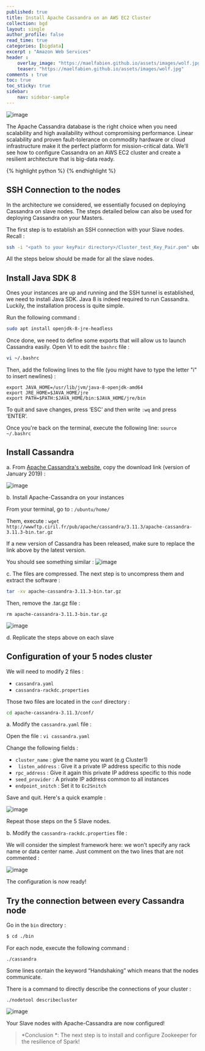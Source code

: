 ```yaml
---
published: true
title: Install Apache Cassandra on an AWS EC2 Cluster
collection: bgd
layout: single
author_profile: false
read_time: true
categories: [bigdata]
excerpt : "Amazon Web Services"
header :
    overlay_image: "https://maelfabien.github.io/assets/images/wolf.jpg"
    teaser: "https://maelfabien.github.io/assets/images/wolf.jpg"
comments : true
toc: true
toc_sticky: true
sidebar:
    nav: sidebar-sample
---
```


![image](https://maelfabien.github.io/assets/images/ec2_cass.jpg)

The Apache Cassandra database is the right choice when you need scalability and high availability without compromising performance. Linear scalability and proven fault-tolerance on commodity hardware or cloud infrastructure make it the perfect platform for mission-critical data. We'll see how to configure Cassandra on an AWS EC2 cluster and create a resilient architecture that is big-data ready.

{% highlight python %}
{% endhighlight %}

## SSH Connection to the nodes

In the architecture we considered, we essentially focused on deploying Cassandra on slave nodes. The steps detailed below can also be used for deploying Cassandra on your Masters. 

The first step is to establish an SSH connection with your Slave nodes. Recall :
``` bash
ssh -i "<path to your keyPair directory>/Cluster_test_Key_Pair.pem" ubuntu@<copy the public DNS> 
```

All the steps below should be made for all the slave nodes. 

## Install Java SDK 8

Ones your instances are up and running and the SSH tunnel is established, we need to install Java SDK. Java 8 is indeed required to run Cassandra. Luckily, the installation process is quite simple.

Run the following command :
``` bash
sudo apt install openjdk-8-jre-headless
```

Once done, we need to define some exports that will allow us to launch Cassandra easily. Open VI to edit the ``` bashrc ``` file  :
``` bash
vi ~/.bashrc
```

Then, add the following lines to the file (you might have to type the letter "i" to insert newlines) :

```
export JAVA_HOME=/usr/lib/jvm/java-8-openjdk-amd64
export JRE_HOME=$JAVA_HOME/jre
export PATH=$PATH:$JAVA_HOME/bin:$JAVA_HOME/jre/bin
````
To quit and save changes, press ‘ESC’ and then write ``` :wq ``` and press ‘ENTER’.

Once you're back on the terminal, execute the following line: ``` source ~/.bashrc ```

## Install Cassandra

a. From <span style="color:blue">[Apache Cassandra's website](http://www.apache.org/dyn/closer.lua/cassandra/3.11.3/apache-cassandra-3.11.3-bin.tar.gz)</span>, copy the download link (version of January 2019) :

![image](https://maelfabien.github.io/assets/images/Cassandra_Website.jpg)

b. Install Apache-Cassandra on your instances

From your terminal, go to : ``` /ubuntu/home/ ```

Them, execute :
``` wget http://wwwftp.ciril.fr/pub/apache/cassandra/3.11.3/apache-cassandra-3.11.3-bin.tar.gz ```

If a new version of Cassandra has been released, make sure to replace the link above by the latest version.

You should see something similar :
![image](https://maelfabien.github.io/assets/images/Cassandra_Wget.jpg)

c. The files are compressed. The next step is to uncompress them and extract the software :

``` bash
tar -xv apache-cassandra-3.11.3-bin.tar.gz
```

Then, remove the .tar.gz file :
```
rm apache-cassandra-3.11.3-bin.tar.gz
```
![image](https://maelfabien.github.io/assets/images/Cassandra_Extract.jpg)

d. Replicate the steps above on each slave


## Configuration of your 5 nodes cluster

We will need to modify 2 files :
- ``` cassandra.yaml ```
- ``` cassandra-rackdc.properties ```

Those two files are located in the ``` conf ``` directory :
``` bash
cd apache-cassandra-3.11.3/conf/
```

a. Modify the ``` cassandra.yaml ``` file :

Open the file :
``` vi cassandra.yaml ```

Change the following fields :
- ``` cluster_name ``` :  give the name you want (e.g Cluster1)
- ``` listen_address``` : Give it a private IP address specific to this node
- ``` rpc_address ``` : Give it again this private IP address specific to this node
- ``` seed_provider ``` : A private IP address common to all instances
- ```endpoint_snitch``` :  Set it to ```Ec2Snitch```

Save and quit. Here's a quick example :

![image](https://maelfabien.github.io/assets/images/Cassandra_yaml.jpg)

Repeat those steps on the 5 Slave nodes.

b. Modify the ``` cassandra-rackdc.properties ``` file :

We will consider the simplest framework here: we won't specify any rack name or data center name. Just comment on the two lines that are not commented :

![image](https://maelfabien.github.io/assets/images/Cassandra_rack.jpg)

The configuration is now ready!

## Try the connection between every Cassandra node

Go in the ``` bin ``` directory :
``` bash
$ cd ./bin
```

For each node, execute the following command : 
```
./cassandra 
```

Some lines contain the keyword “Handshaking” which means that the nodes communicate.

There is a command to directly describe the connections of your cluster :
```
./nodetool describecluster
```

![image](https://maelfabien.github.io/assets/images/Cassandra_Final.jpg)

Your Slave nodes with Apache-Cassandra are now configured! 

> *Conclusion *: The next step is to install and configure Zookeeper for the resilience of Spark!